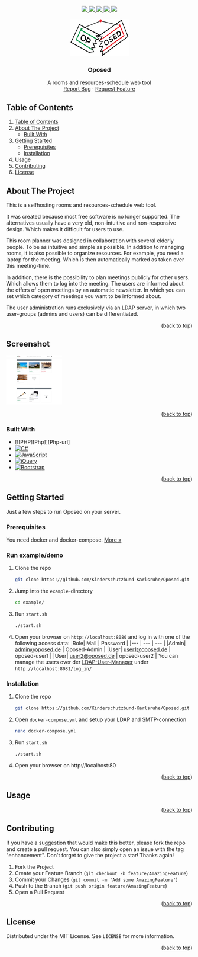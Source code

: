 <a name="readme-top"></a>

<div align="center">
  <a href="https://github.com/Kinderschutzbund-Karlsruhe/Oposed/graphs/contributors">
    <img src="https://img.shields.io/github/contributors/Kinderschutzbund-Karlsruhe/Oposed.svg?style=for-the-badge">
  </a>
  <a href="https://github.com/Kinderschutzbund-Karlsruhe/Oposed/network/members">
    <img src="https://img.shields.io/github/forks/Kinderschutzbund-Karlsruhe/Oposed.svg?style=for-the-badge">
  </a>
  <a href="https://github.com/Kinderschutzbund-Karlsruhe/Oposed/stargazers">
    <img src="https://img.shields.io/github/stars/Kinderschutzbund-Karlsruhe/Oposed.svg?style=for-the-badge">
  </a>
  <a href="https://github.com/Kinderschutzbund-Karlsruhe/Oposed/issues">
    <img src="https://img.shields.io/github/issues/Kinderschutzbund-Karlsruhe/Oposed.svg?style=for-the-badge">
  </a>
  <a href="https://github.com/Kinderschutzbund-Karlsruhe/Oposed/blob/main/LICENSE">
    <img src="https://img.shields.io/github/license/Kinderschutzbund-Karlsruhe/Oposed.svg?style=for-the-badge">
  </a>
  
  <!-- PROJECT LOGO -->
  <br />
  <br />
  <a href="https://github.com/Kinderschutzbund-Karlsruhe/Oposed">
    <img src="src/Oposed/wwwroot/img/Oposed-Logo.png" alt="Logo" width="159" height="100">
  </a>

  <h3 align="center">Oposed</h3>

  <p align="center">
    A rooms and resources-schedule web tool 
    <br />
    <a href="https://github.com/Kinderschutzbund-Karlsruhe/Oposed/issues">Report Bug</a>
    ·
    <a href="https://github.com/Kinderschutzbund-Karlsruhe/Oposed/issues">Request Feature</a>
  </p>
</div>


## Table of Contents
<!-- TABLE OF CONTENTS -->
<ol>
  <li><a href="#table-of-contents">Table of Contents</a></li>
  <li>
    <a href="#about-the-project">About The Project</a>
    <ul>
      <li><a href="#built-with">Built With</a></li>
    </ul>
  </li>
  <li>
    <a href="#getting-started">Getting Started</a>
    <ul>
      <li><a href="#prerequisites">Prerequisites</a></li>
      <li><a href="#installation">Installation</a></li>
    </ul>
  </li>
  <li><a href="#usage">Usage</a></li>
  <li><a href="#contributing">Contributing</a></li>
  <li><a href="#license">License</a></li>
</ol>



<!-- ABOUT THE PROJECT -->
## About The Project

This is a selfhosting rooms and resources-schedule web tool.

It was created because most free software is no longer supported.
The alternatives usually have a very old, non-intuitive and non-responsive design.
Which makes it difficult for users to use.

This room planner was designed in collaboration with several elderly people. To be as intuitive and simple as possible.
In addition to managing rooms, it is also possible to organize resources.
For example, you need a laptop for the meeting. Which is then automatically marked as taken over this meeting-time.

In addition, there is the possibility to plan meetings publicly for other users. Which allows them to log into the meeting.
The users are informed about the offers of open meetings by an automatic newsletter. In which you can set which category of meetings you want to be informed about.

The user administration runs exclusively via an LDAP server, in which two user-groups (admins and users) can be differentiated.

<p align="right">(<a href="#readme-top">back to top</a>)</p>

## Screenshot 

<img src="images/Overview.png" width="30%"></img>

<p align="right">(<a href="#readme-top">back to top</a>)</p>

### Built With

* [![PHP][Php]][Php-url]
* [![C#][CSharp]][csharp-url]
* [![JavaScript][JS]][js-url]
* [![jQuery][jquery]][jquery-url]
* [![Bootstrap][Bootstrap]][bootstrap-url]


<p align="right">(<a href="#readme-top">back to top</a>)</p>



<!-- GETTING STARTED -->
## Getting Started

Just a few steps to run Oposed on your server.


### Prerequisites

You need docker and docker-compose.
<a href="https://docs.docker.com/compose/install/">More »</a>

### Run example/demo

1. Clone the repo
   ```sh
   git clone https://github.com/Kinderschutzbund-Karlsruhe/Oposed.git
   ```
2. Jump into the `example`-directory
   ```sh
   cd example/
   ```
3. Run `start.sh`
   ```sh
   ./start.sh
   ```
4. Open your browser on `http://localhost:8080` and log in with one of the following access data:
|Role| Mail | Password |
|--- | --- | --- |
|Admin| admin@oposed.de | Oposed-Admin |
|User| user1@oposed.de | oposed-user1 |
|User| user2@oposed.de | oposed-user2 |
You can manage the users over der <a href="https://github.com/wheelybird/ldap-user-manager">LDAP-User-Manager</a> under `http://localhost:8081/log_in/`


### Installation

1. Clone the repo
   ```sh
   git clone https://github.com/Kinderschutzbund-Karlsruhe/Oposed.git
   ```
2. Open `docker-compose.yml` and setup your LDAP and SMTP-connection
   ```sh
   nano docker-compose.yml
   ```
3. Run `start.sh`
   ```sh
   ./start.sh
   ```
4. Open your browser on http://localhost:80


<p align="right">(<a href="#readme-top">back to top</a>)</p>



<!-- USAGE EXAMPLES -->
## Usage



<p align="right">(<a href="#readme-top">back to top</a>)</p>


<!-- CONTRIBUTING -->
## Contributing

If you have a suggestion that would make this better, please fork the repo and create a pull request. You can also simply open an issue with the tag "enhancement".
Don't forget to give the project a star! Thanks again!

1. Fork the Project
2. Create your Feature Branch (`git checkout -b feature/AmazingFeature`)
3. Commit your Changes (`git commit -m 'Add some AmazingFeature'`)
4. Push to the Branch (`git push origin feature/AmazingFeature`)
5. Open a Pull Request

<p align="right">(<a href="#readme-top">back to top</a>)</p>



<!-- LICENSE -->
## License

Distributed under the MIT License. See `LICENSE` for more information.

<p align="right">(<a href="#readme-top">back to top</a>)</p>



<!-- MARKDOWN LINKS & IMAGES -->
<!-- https://www.markdownguide.org/basic-syntax/#reference-style-links -->
[CSharp]: https://img.shields.io/badge/c%23-%23239120.svg?style=for-the-badge&logo=c-sharp&logoColor=white
[csharp-url]: https://learn.microsoft.com/de-de/dotnet/csharp/
[JS]: https://img.shields.io/badge/javascript-%23323330.svg?style=for-the-badge&logo=javascript&logoColor=%23F7DF1E
[js-url]: https://wiki.selfhtml.org/wiki/JavaScript
[jquery]: https://img.shields.io/badge/jquery-%230769AD.svg?style=for-the-badge&logo=jquery&logoColor=white
[jquery-url]: https://jquery.com/
[Bootstrap]: https://img.shields.io/badge/bootstrap-%23563D7C.svg?style=for-the-badge&logo=bootstrap&logoColor=white
[bootstrap-url]: https://getbootstrap.com/

